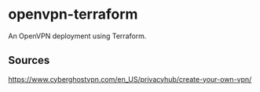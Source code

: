 # openvpn-terraform
An OpenVPN deployment using Terraform.

## Sources

https://www.cyberghostvpn.com/en_US/privacyhub/create-your-own-vpn/

